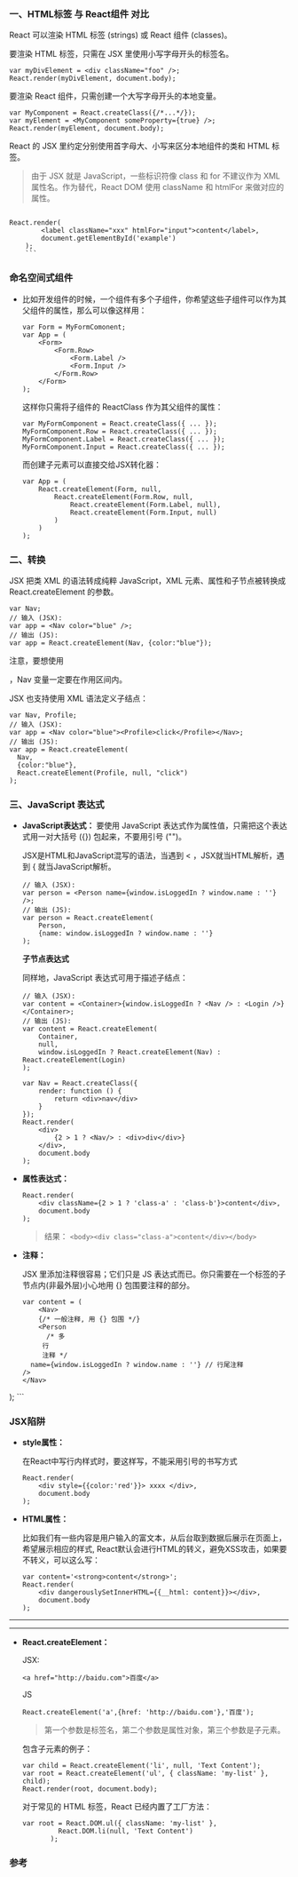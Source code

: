 ### 一、HTML标签 与 React组件 对比

React 可以渲染 HTML 标签 (strings) 或 React 组件 (classes)。

要渲染 HTML 标签，只需在 JSX 里使用小写字母开头的标签名。

```
var myDivElement = <div className="foo" />;
React.render(myDivElement, document.body);
```

要渲染 React 组件，只需创建一个大写字母开头的本地变量。

```
var MyComponent = React.createClass({/*...*/});
var myElement = <MyComponent someProperty={true} />;
React.render(myElement, document.body);
```

React 的 JSX 里约定分别使用首字母大、小写来区分本地组件的类和 HTML 标签。

> 由于 JSX 就是 JavaScript，一些标识符像 class 和 for 不建议作为 XML 属性名。作为替代，React DOM 使用 className 和 htmlFor 来做对应的属性。

> ```
	React.render(  
			<label className="xxx" htmlFor="input">content</label>,   
			document.getElementById('example')
		);
	 	```
	 	
### 命名空间式组件

* 比如开发组件的时候，一个组件有多个子组件，你希望这些子组件可以作为其父组件的属性，那么可以像这样用：

	```
	var Form = MyFormComonent;
	var App = (
		<Form>
			<Form.Row>
				<Form.Label />
				<Form.Input />
			</Form.Row>
		</Form>
	);
	```
	这样你只需将子组件的 ReactClass 作为其父组件的属性：
	
	```
	var MyFormComponent = React.createClass({ ... });
	MyFormComponent.Row = React.createClass({ ... });
	MyFormComponent.Label = React.createClass({ ... });
	MyFormComponent.Input = React.createClass({ ... });
	```
	而创建子元素可以直接交给JSX转化器：
	
	```
	var App = (
		React.createElement(Form, null,
			React.createElement(Form.Row, null,
				React.createElement(Form.Label, null),
				React.createElement(Form.Input, null)
			)
		)
	);
	```


### 二、转换

JSX 把类 XML 的语法转成纯粹 JavaScript，XML 元素、属性和子节点被转换成 React.createElement 的参数。

```
var Nav;
// 输入 (JSX):
var app = <Nav color="blue" />;
// 输出 (JS):
var app = React.createElement(Nav, {color:"blue"});
```

注意，要想使用 <Nav />，Nav 变量一定要在作用区间内。

JSX 也支持使用 XML 语法定义子结点：

```
var Nav, Profile;
// 输入 (JSX):
var app = <Nav color="blue"><Profile>click</Profile></Nav>;
// 输出 (JS):
var app = React.createElement(
  Nav,
  {color:"blue"},
  React.createElement(Profile, null, "click")
);
```


### 三、JavaScript 表达式

* **JavaScript表达式：** 要使用 JavaScript 表达式作为属性值，只需把这个表达式用一对大括号 ({}) 包起来，不要用引号 ("")。

	JSX是HTML和JavaScript混写的语法，当遇到 < ，JSX就当HTML解析，遇到 { 就当JavaScript解析。


	```
	// 输入 (JSX):
	var person = <Person name={window.isLoggedIn ? window.name : ''} />;
	// 输出 (JS):
	var person = React.createElement(
  		Person,
  		{name: window.isLoggedIn ? window.name : ''}
	);
	```
	
	**子节点表达式**
	
	同样地，JavaScript 表达式可用于描述子结点：


	```
	// 输入 (JSX):
	var content = <Container>{window.isLoggedIn ? <Nav /> : <Login />}</Container>;
	// 输出 (JS):
	var content = React.createElement(
		Container,
  		null,
  		window.isLoggedIn ? React.createElement(Nav) : React.createElement(Login)
	);
	```
	
	```
	var Nav = React.createClass({
		render: function () {
			return <div>nav</div>
		}
	});
	React.render(
		<div>
			{2 > 1 ? <Nav/> : <div>div</div>}
		</div>,
		document.body
	);
	```
		
* **属性表达式：**

	```
	React.render(
		<div className={2 > 1 ? 'class-a' : 'class-b'}>content</div>,
		document.body
	);
	```
	> 结果： `<body><div class="class-a">content</div></body>`

	
* **注释：**

	JSX 里添加注释很容易；它们只是 JS 表达式而已。你只需要在一个标签的子节点内(非最外层)小心地用 {} 包围要注释的部分。
	
	```
	var content = (
		<Nav>
    	{/* 一般注释, 用 {} 包围 */}
	    <Person
    	  /* 多
         行
         注释 */
      name={window.isLoggedIn ? window.name : ''} // 行尾注释
    />
  </Nav>
);
	```
	
### JSX陷阱

* **style属性：**

	在React中写行内样式时，要这样写，不能采用引号的书写方式


	```
	React.render(
		<div style={{color:'red'}}> xxxx </div>,
		document.body
	);
	```

* **HTML属性：**

	比如我们有一些内容是用户输入的富文本，从后台取到数据后展示在页面上，希望展示相应的样式,
	React默认会进行HTML的转义，避免XSS攻击，如果要不转义，可以这么写：
	
	```
	var content='<strong>content</strong>';
	React.render(
		<div dangerouslySetInnerHTML={{__html: content}}></div>,
		document.body
	);
	```	



---


------

* **React.createElement：**

	JSX:
	
	```
	<a href="http://baidu.com">百度</a>
	```
	
	JS
	
	```
	React.createElement('a',{href: 'http://baidu.com'},'百度');
	```
	> 第一个参数是标签名，第二个参数是属性对象，第三个参数是子元素。
	
	包含子元素的例子：
	
	```
	var child = React.createElement('li', null, 'Text Content');
	var root = React.createElement('ul', { className: 'my-list' }, child);
	React.render(root, document.body);
	```
	对于常见的 HTML 标签，React 已经内置了工厂方法：
	
	```
	var root = React.DOM.ul({ className: 'my-list' },
             React.DOM.li(null, 'Text Content')
           );
	```


### 参考

